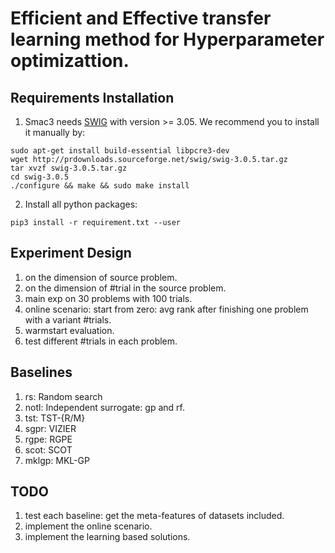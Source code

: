 # Efficient and Effective transfer learning method for Hyperparameter optimizattion.


## Requirements Installation
1. Smac3 needs [SWIG](https://github.com/swig/swig/wiki/Getting-Started) with version >= 3.05. We recommend you to install it manually by:
```
sudo apt-get install build-essential libpcre3-dev
wget http://prdownloads.sourceforge.net/swig/swig-3.0.5.tar.gz
tar xvzf swig-3.0.5.tar.gz
cd swig-3.0.5
./configure && make && sudo make install
```

2. Install all python packages:
```
pip3 install -r requirement.txt --user
```

## Experiment Design
1. on the dimension of source problem.
2. on the dimension of #trial in the source problem.
3. main exp on 30 problems with 100 trials.
4. online scenario: start from zero: avg rank after finishing one problem with a variant #trials.
5. warmstart evaluation.
6. test different #trials in each problem.

## Baselines
1. rs: Random search
2. notl: Independent surrogate: gp and rf.
3. tst: TST-{R/M}
4. sgpr: VIZIER
5. rgpe: RGPE
6. scot: SCOT
7. mklgp: MKL-GP

## TODO
1. test each baseline: get the meta-features of datasets included.
2. implement the online scenario.
3. implement the learning based solutions.
